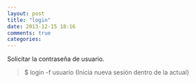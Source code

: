 ```yaml
---
layout: post
title: "login"
date: 2013-12-15 18:16
comments: true
categories: 
---
```

Solicitar la contraseña de usuario.

>$ login -f  usuario (Inicia nueva sesión dentro de la actual)

